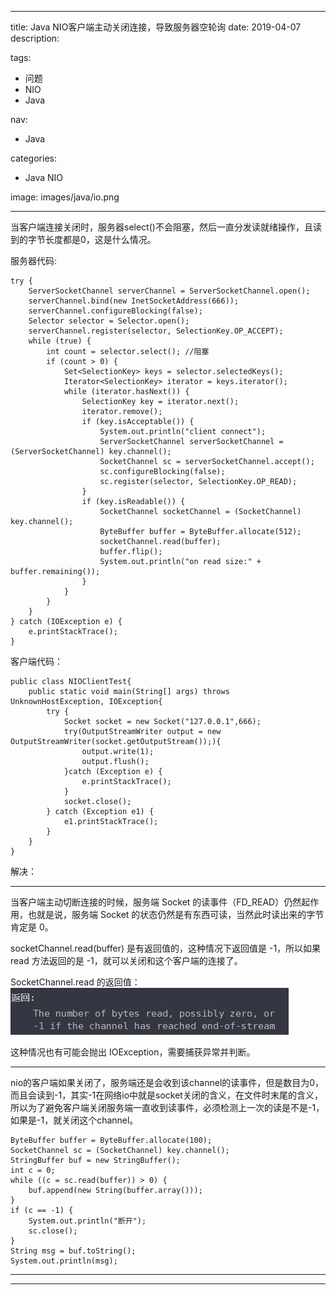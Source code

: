 ----
title: Java NIO客户端主动关闭连接，导致服务器空轮询
date: 2019-04-07
description: 

tags:
- 问题
- NIO
- Java

nav:
- Java

categories:
- Java NIO

image: images/java/io.png

----
当客户端连接关闭时，服务器select()不会阻塞，然后一直分发读就绪操作，且读到的字节长度都是0，这是什么情况。

服务器代码:

    try {
        ServerSocketChannel serverChannel = ServerSocketChannel.open();
        serverChannel.bind(new InetSocketAddress(666));
        serverChannel.configureBlocking(false);
        Selector selector = Selector.open();
        serverChannel.register(selector, SelectionKey.OP_ACCEPT);
        while (true) {
            int count = selector.select(); //阻塞
            if (count > 0) {
                Set<SelectionKey> keys = selector.selectedKeys();
                Iterator<SelectionKey> iterator = keys.iterator();
                while (iterator.hasNext()) {
                    SelectionKey key = iterator.next();
                    iterator.remove();
                    if (key.isAcceptable()) {
                        System.out.println("client connect");
                        ServerSocketChannel serverSocketChannel = (ServerSocketChannel) key.channel();
                        SocketChannel sc = serverSocketChannel.accept();
                        sc.configureBlocking(false);
                        sc.register(selector, SelectionKey.OP_READ);
                    }
                    if (key.isReadable()) {
                        SocketChannel socketChannel = (SocketChannel) key.channel();
                        ByteBuffer buffer = ByteBuffer.allocate(512);
                        socketChannel.read(buffer);
                        buffer.flip();
                        System.out.println("on read size:" + buffer.remaining());
                    }
                }
            }
        }
    } catch (IOException e) {
        e.printStackTrace();
    }

客户端代码：
    
    public class NIOClientTest{
        public static void main(String[] args) throws UnknownHostException, IOException{
            try {
                Socket socket = new Socket("127.0.0.1",666);
                try(OutputStreamWriter output = new OutputStreamWriter(socket.getOutputStream());){
                    output.write(1);
                    output.flush();
                }catch (Exception e) {
                    e.printStackTrace();
                }
                socket.close();
            } catch (Exception e1) {
                e1.printStackTrace();
            }
        }
    }

解决：

---
当客户端主动切断连接的时候，服务端 Socket 的读事件（FD_READ）仍然起作用，也就是说，服务端 Socket 的状态仍然是有东西可读，当然此时读出来的字节肯定是 0。

socketChannel.read(buffer) 是有返回值的，这种情况下返回值是 -1，所以如果 read 方法返回的是 -1，就可以关闭和这个客户端的连接了。

SocketChannel.read 的返回值：
![](./2019-04-07_java_nio_debug/1.png) 

这种情况也有可能会抛出 IOException，需要捕获异常并判断。

---
nio的客户端如果关闭了，服务端还是会收到该channel的读事件，但是数目为0，而且会读到-1，其实-1在网络io中就是socket关闭的含义，在文件时末尾的含义，所以为了避免客户端关闭服务端一直收到读事件，必须检测上一次的读是不是-1，如果是-1，就关闭这个channel。

    ByteBuffer buffer = ByteBuffer.allocate(100);
    SocketChannel sc = (SocketChannel) key.channel();
    StringBuffer buf = new StringBuffer();
    int c = 0;
    while ((c = sc.read(buffer)) > 0) {
        buf.append(new String(buffer.array()));
    }
    if (c == -1) {
        System.out.println("断开");
        sc.close();
    }
    String msg = buf.toString();
    System.out.println(msg);

---
---